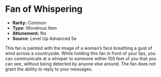 # Fan of Whispering

- **Rarity:** Common
- **Type:** Wondrous Item
- **Attunement:** No
- **Source:** Level Up Advanced 5e

This fan is painted with the image of a woman’s face breathing a gust of wind across a countryside. While holding this fan in front of your lips, you can communicate at a whisper to someone within 100 feet of you that you can see, without being detected by anyone else around. The fan does not grant the ability to reply to your messages.
